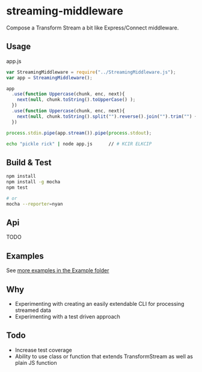 # streaming-middleware

Compose a Transform Stream a bit like Express/Connect middleware.

## Usage

app.js
```javascript
var StreamingMiddleware = require("../StreamingMiddleware.js");
var app = StreamingMiddleware();

app
  .use(function Uppercase(chunk, enc, next){
    next(null, chunk.toString().toUpperCase() );
  })
  .use(function Uppercase(chunk, enc, next){
    next(null, chunk.toString().split("").reverse().join("").trim("") + "\n" );
  })

process.stdin.pipe(app.stream()).pipe(process.stdout);
```

```bash
echo "pickle rick" | node app.js      // # KCIR ELKCIP
```

## Build & Test
```bash
npm install
npm install -g mocha
npm test

# or
mocha --reporter=nyan
```

## Api
TODO

## Examples
See [more examples in the Example folder](https://github.com/yoosername/streaming-middleware/blob/master/examples/EXAMPLES.md)


## Why

* Experimenting with creating an easily extendable CLI for processing streamed data
* Experimenting with a test driven approach

## Todo

* Increase test coverage
* Ability to use class or function that extends TransformStream as well as plain JS function
